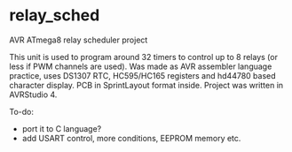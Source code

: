 # relay_sched
AVR ATmega8 relay scheduler project

This unit is used to program around 32 timers to control up to 8 relays (or less if PWM channels are used).
Was made as AVR assembler language practice, uses DS1307 RTC, HC595/HC165 registers and hd44780 based character display. 
PCB in SprintLayout format inside. Project was written in AVRStudio 4.

To-do:
 - port it to C language?
 - add USART control, more conditions, EEPROM memory etc.
